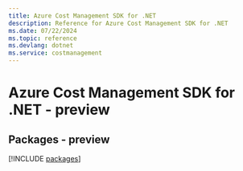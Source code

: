 ```yaml
---
title: Azure Cost Management SDK for .NET
description: Reference for Azure Cost Management SDK for .NET
ms.date: 07/22/2024
ms.topic: reference
ms.devlang: dotnet
ms.service: costmanagement
---
```

# Azure Cost Management SDK for .NET - preview
## Packages - preview
[!INCLUDE [packages](cost-management-index.md)]